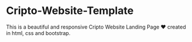 # Cripto-Website-Template


This is a beautiful and responsive Cripto Website Landing Page ❤ created in html, css and bootstrap.
